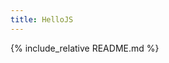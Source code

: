```yaml
---
title: HelloJS
---
```

<head>
<meta name="viewport" content="width=device-width, initial-scale=1.0, user-scalable=yes" />
<link rel="stylesheet" href="/adorn/adorn.css" />
<script src="/adorn/adorn.js" async></script>

<!-- Open Graph -->
<meta property="og:title" content="hello.js - JavaScript API for OAuth2 authentication and RESTful services" />
<meta property="og:url" content="http://adodson.com/hello.js" />
<meta property="og:type" content="website" />
<meta property="og:description" content="A client-side JavaScript SDK for authenticating with OAuth2 (and OAuth 1 with an 'oauth proxy') web services and querying their REST APIs. HelloJS standardizes paths and responses to common APIs like Google Data Services, Facebook Graph and Windows Live Connect. It's modular, so that list is growing. No more spaghetti code!" />
<meta property="og:image" content="assets/favicon.ico" />

<!-- Twitter Card -->
<meta name="twitter:hashtag" content="hellojs" /><!-- i made this up -->
<meta name="twitter:card" content="summary" />
<meta name="twitter:site" content="@setData" />
<meta name="twitter:creator" content="@setData" />

<link rel="shortcut icon" href="assets/favicon.ico" type="image/x-icon" />
<link rel="stylesheet" href="assets/css-social-buttons/css/zocial.css"/>
<link rel="stylesheet" href="assets/index.css"/>

<script src="demos/client_ids.js"></script>
<script src="./dist/hello.all.js"></script>
</head>
<body>
{% include_relative README.md %}

<script src="assets/knockout/dist/knockout.js"></script>
<script src="assets/index.js"></script>
<script type="text/html" id="tests-template"></script>

<script>

// Initiate the library
hello.init(CLIENT_IDS_ALL, {
	redirect_uri: 'redirect.html',
	oauth_proxy: OAUTH_PROXY_URL
});

getText('assets/test_network.html', function(response) {
	document.getElementById('tests-template').text = response;
	// Knockout binding goes here
	ko.applyBindings(model);
});

hello.on('auth.login', function() {
	document.getElementById('profile_done').style.display='block';
});

</script>
</body>
